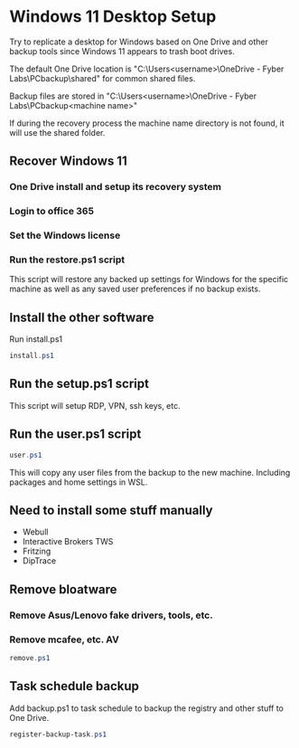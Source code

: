 # Windows 11 Desktop Setup

Try to replicate a desktop for Windows based on One Drive and other backup tools since Windows 11 appears to trash boot drives.

The default One Drive location is "C:\Users\<username>\OneDrive - Fyber Labs\PCbackup\shared" for common shared files.

Backup files are stored in "C:\Users\<username>\OneDrive - Fyber Labs\PCbackup\<machine name>"

If during the recovery process the machine name directory is not found, it will use the shared folder.

## Recover Windows 11

### One Drive install and setup its recovery system

### Login to office 365

### Set the Windows license

### Run the restore.ps1 script

This script will restore any backed up settings for Windows for the specific machine as well as any saved user preferences if no backup exists.

## Install the other software

Run install.ps1

```powershell
install.ps1
```

## Run the setup.ps1 script

This script will setup RDP, VPN, ssh keys, etc.

## Run the user.ps1 script


```powershell
user.ps1
```

This will copy any user files from the backup to the new machine.  Including packages and home settings in WSL.

## Need to install some stuff manually

- Webull
- Interactive Brokers TWS
- Fritzing
- DipTrace

## Remove bloatware

### Remove Asus/Lenovo fake drivers, tools, etc.

### Remove mcafee, etc. AV

```powershell
remove.ps1
```

## Task schedule backup

Add backup.ps1 to task schedule to backup the registry and other stuff to One Drive.

```powershell
register-backup-task.ps1
```
